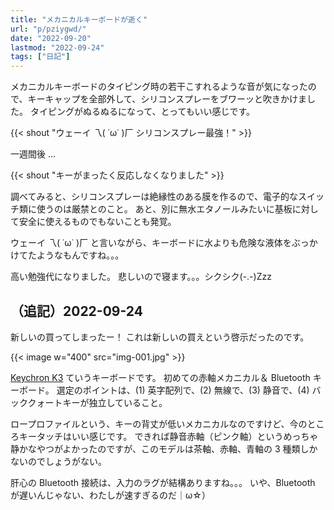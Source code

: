 ```yaml
---
title: "メカニカルキーボードが逝く"
url: "p/pziygwd/"
date: "2022-09-20"
lastmod: "2022-09-24"
tags: ["日記"]
---
```


メカニカルキーボードのタイピング時の若干こすれるような音が気になったので、キーキャップを全部外して、シリコンスプレーをブワーッと吹きかけました。
タイピングがぬるぬるになって、とってもいい感じです。

{{< shout "ウェーイ 乁( ˙ω˙ )厂 シリコンスプレー最強！" >}}

一週間後 ...

{{< shout "キーがまったく反応しなくなりました" >}}

調べてみると、シリコンスプレーは絶縁性のある膜を作るので、電子的なスイッチ類に使うのは厳禁とのこと。
あと、別に無水エタノールみたいに基板に対して安全に使えるものでもないことも発覚。

ウェーイ 乁( ˙ω˙ )厂 と言いながら、キーボードに水よりも危険な液体をぶっかけてたようなもんですね。。。

高い勉強代になりました。
悲しいので寝ます。。。シクシク(-.-)Zzz

## （追記）2022-09-24

新しいの買ってしまったー！
これは新しいの買えという啓示だったのです。

{{< image w="400" src="img-001.jpg" >}}

[Keychron K3](https://amzn.to/3SvcS0a) ていうキーボードです。
初めての赤軸メカニカル＆ Bluetooth キーボード。
選定のポイントは、(1) 英字配列で、(2) 無線で、(3) 静音で、(4) バッククォートキーが独立していること。

ロープロファイルという、キーの背丈が低いメカニカルなのですけど、今のところキータッチはいい感じです。
できれば静音赤軸（ピンク軸）というめっちゃ静かなやつがよかったのですが、このモデルは茶軸、赤軸、青軸の 3 種類しかないのでしょうがない。

肝心の Bluetooth 接続は、入力のラグが結構ありますね。。。
いや、Bluetooth が遅いんじゃない、わたしが速すぎるのだ｜ω☆）

